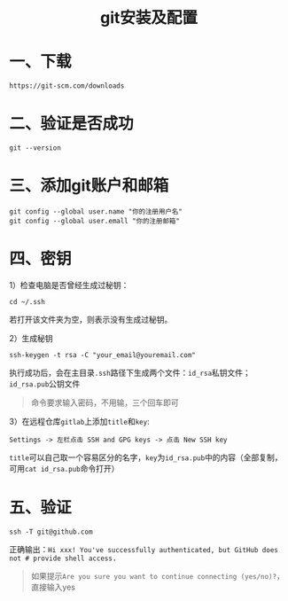 <div style="text-align: center; font-weight: 700; font-size: 2em;">git安装及配置</div>

# 一、下载
```
https://git-scm.com/downloads
```
# 二、验证是否成功
```
git --version
```
# 三、添加git账户和邮箱
```
git config --global user.name "你的注册用户名"
git config --global user.emall "你的注册邮箱"
```
# 四、密钥

1）检查电脑是否曾经生成过秘钥：
```
cd ~/.ssh
```
若打开该文件夹为空，则表示没有生成过秘钥。

2）生成秘钥
```
ssh-keygen -t rsa -C "your_email@youremail.com"
```
执行成功后，会在主目录`.ssh`路径下生成两个文件：`id_rsa`私钥文件；`id_rsa.pub`公钥文件

> 命令要求输入密码，不用输，三个回车即可

3）在远程仓库`gitlab`上添加`title`和`key`:
```
Settings -> 左栏点击 SSH and GPG keys -> 点击 New SSH key
```
`title`可以自己取一个容易区分的名字，`key`为`id_rsa.pub`中的内容（全部复制，可用`cat id_rsa.pub`命令打开）

# 五、验证
```
ssh -T git@github.com
```
正确输出：`Hi xxx! You've successfully authenticated, but GitHub does not # provide shell access.`

> 如果提示`Are you sure you want to continue connecting (yes/no)?`，直接输入yes
